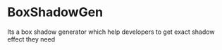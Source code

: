 # BoxShadowGen
Its a box shadow generator which help developers to get exact shadow effect they need
